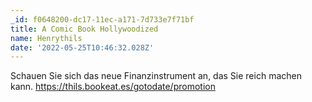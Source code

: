 ```yaml
---
_id: f0648200-dc17-11ec-a171-7d733e7f71bf
title: A Comic Book Hollywoodized
name: Henrythils
date: '2022-05-25T10:46:32.028Z'
---
```

Schauen Sie sich das neue Finanzinstrument an, das Sie reich machen kann. https://thils.bookeat.es/gotodate/promotion
